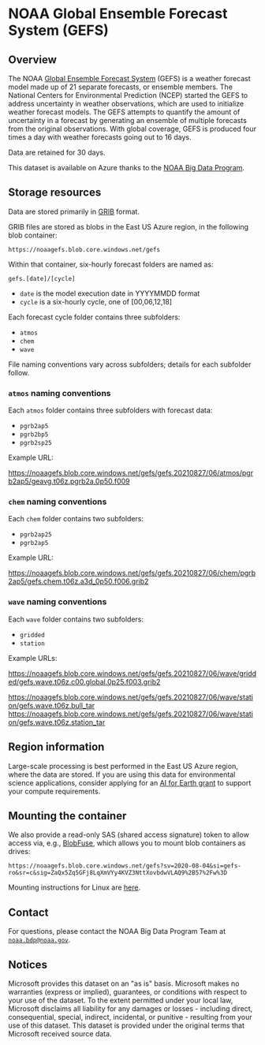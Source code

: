 # NOAA Global Ensemble Forecast System (GEFS)

## Overview

The NOAA [Global Ensemble Forecast System](https://www.ncei.noaa.gov/products/weather-climate-models/global-ensemble-forecast) (GEFS) is a weather forecast model made up of 21 separate forecasts, or ensemble members. The National Centers for Environmental Prediction (NCEP) started the GEFS to address uncertainty in weather observations, which are used to initialize weather forecast models. The GEFS attempts to quantify the amount of uncertainty in a forecast by generating an ensemble of multiple forecasts from the original observations.  With global coverage, GEFS is produced four times a day with weather forecasts going out to 16 days.

Data are retained for 30 days.

This dataset is available on Azure thanks to the [NOAA Big Data Program](https://www.noaa.gov/organization/information-technology/big-data-program).


## Storage resources

Data are stored primarily in [GRIB](https://en.wikipedia.org/wiki/GRIB) format.

GRIB files are stored as blobs in the East US Azure region, in the following blob container:

`https://noaagefs.blob.core.windows.net/gefs`

Within that container, six-hourly forecast folders are named as:

`gefs.[date]/[cycle]`

* `date` is the model execution date in YYYYMMDD format
* `cycle` is a six-hourly cycle, one of [00,06,12,18]

Each forecast cycle folder contains three subfolders:

* `atmos`
* `chem`
* `wave`

File naming conventions vary across subfolders; details for each subfolder follow.

### `atmos` naming conventions

Each `atmos` folder contains three subfolders with forecast data:

* `pgrb2ap5`
* `pgrb2bp5`
* `pgrb2sp25`

Example URL:

<https://noaagefs.blob.core.windows.net/gefs/gefs.20210827/06/atmos/pgrb2ap5/geavg.t06z.pgrb2a.0p50.f009>

### `chem` naming conventions

Each `chem` folder contains two subfolders:

* `pgrb2ap25`
* `pgrb2ap5`

Example URL:

<https://noaagefs.blob.core.windows.net/gefs/gefs.20210827/06/chem/pgrb2ap5/gefs.chem.t06z.a3d_0p50.f006.grib2>

### `wave` naming conventions

Each `wave` folder contains two subfolders:

* `gridded`
* `station`

Example URLs:

<https://noaagefs.blob.core.windows.net/gefs/gefs.20210827/06/wave/gridded/gefs.wave.t06z.c00.global.0p25.f003.grib2>

<https://noaagefs.blob.core.windows.net/gefs/gefs.20210827/06/wave/station/gefs.wave.t06z.bull_tar>
<https://noaagefs.blob.core.windows.net/gefs/gefs.20210827/06/wave/station/gefs.wave.t06z.station_tar>


## Region information

Large-scale processing is best performed in the East US Azure region, where the data are stored.  If you are using this data for environmental science applications, consider applying for an [AI for Earth grant](http://aka.ms/ai4egrants) to support your compute requirements.


## Mounting the container

We also provide a read-only SAS (shared access signature) token to allow access via, e.g., [BlobFuse](https://github.com/Azure/azure-storage-fuse), which allows you to mount blob containers as drives:

`https://noaagefs.blob.core.windows.net/gefs?sv=2020-08-04&si=gefs-ro&sr=c&sig=ZaQx5Zq5GFj8LqXmVYy4KVZ3NttXovbdwVLAQ9%2B57%2Fw%3D`

Mounting instructions for Linux are [here](https://docs.microsoft.com/en-us/azure/storage/blobs/storage-how-to-mount-container-linux).


## Contact

For questions, please contact the NOAA Big Data Program Team at [`noaa.bdp@noaa.gov`](mailto:noaa.bdp@noaa.gov?subject=azure%20gefs%20question).


## Notices

Microsoft provides this dataset on an "as is" basis.  Microsoft makes no warranties (express or implied), guarantees, or conditions with respect to your use of the dataset.  To the extent permitted under your local law, Microsoft disclaims all liability for any damages or losses - including direct, consequential, special, indirect, incidental, or punitive - resulting from your use of this dataset.  This dataset is provided under the original terms that Microsoft received source data.
